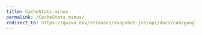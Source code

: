 ```yaml
---
title: CacheStats.minus
permalink: /CacheStats.minus/
redirect_to: https://guava.dev/releases/snapshot-jre/api/docs/com/google/common/cache/CacheStats.html#minus-com.google.common.cache.CacheStats-
---
```

